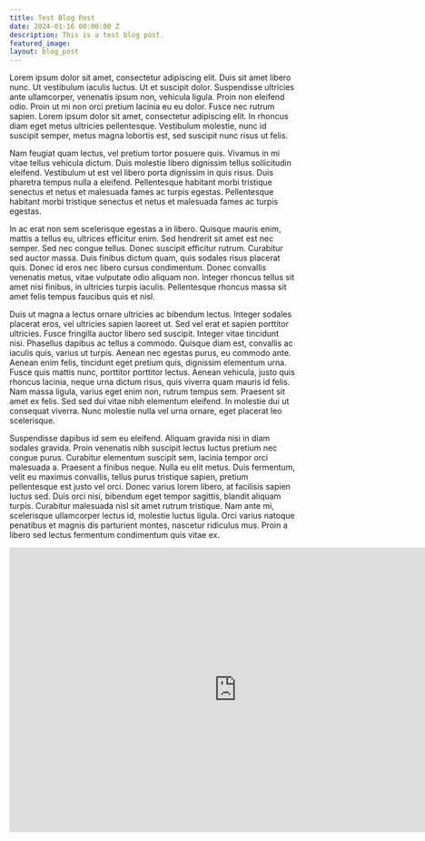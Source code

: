 ```yaml
---
title: Test Blog Post
date: 2024-01-16 00:00:00 Z
description: This is a test blog post.
featured_image: 
layout: blog_post
---
```


Lorem ipsum dolor sit amet, consectetur adipiscing elit. Duis sit amet libero nunc. Ut vestibulum iaculis luctus. Ut et suscipit dolor. Suspendisse ultricies ante ullamcorper, venenatis ipsum non, vehicula ligula. Proin non eleifend odio. Proin ut mi non orci pretium lacinia eu eu dolor. Fusce nec rutrum sapien. Lorem ipsum dolor sit amet, consectetur adipiscing elit. In rhoncus diam eget metus ultricies pellentesque. Vestibulum molestie, nunc id suscipit semper, metus magna lobortis est, sed suscipit nunc risus ut felis.

Nam feugiat quam lectus, vel pretium tortor posuere quis. Vivamus in mi vitae tellus vehicula dictum. Duis molestie libero dignissim tellus sollicitudin eleifend. Vestibulum ut est vel libero porta dignissim in quis risus. Duis pharetra tempus nulla a eleifend. Pellentesque habitant morbi tristique senectus et netus et malesuada fames ac turpis egestas. Pellentesque habitant morbi tristique senectus et netus et malesuada fames ac turpis egestas.

In ac erat non sem scelerisque egestas a in libero. Quisque mauris enim, mattis a tellus eu, ultrices efficitur enim. Sed hendrerit sit amet est nec semper. Sed nec congue tellus. Donec suscipit efficitur rutrum. Curabitur sed auctor massa. Duis finibus dictum quam, quis sodales risus placerat quis. Donec id eros nec libero cursus condimentum. Donec convallis venenatis metus, vitae vulputate odio aliquam non. Integer rhoncus tellus sit amet nisi finibus, in ultricies turpis iaculis. Pellentesque rhoncus massa sit amet felis tempus faucibus quis et nisl.

Duis ut magna a lectus ornare ultricies ac bibendum lectus. Integer sodales placerat eros, vel ultricies sapien laoreet ut. Sed vel erat et sapien porttitor ultricies. Fusce fringilla auctor libero sed suscipit. Integer vitae tincidunt nisi. Phasellus dapibus ac tellus a commodo. Quisque diam est, convallis ac iaculis quis, varius ut turpis. Aenean nec egestas purus, eu commodo ante. Aenean enim felis, tincidunt eget pretium quis, dignissim elementum urna. Fusce quis mattis nunc, porttitor porttitor lectus. Aenean vehicula, justo quis rhoncus lacinia, neque urna dictum risus, quis viverra quam mauris id felis. Nam massa ligula, varius eget enim non, rutrum tempus sem. Praesent sit amet ex felis. Sed sed dui vitae nibh elementum eleifend. In molestie dui ut consequat viverra. Nunc molestie nulla vel urna ornare, eget placerat leo scelerisque.

Suspendisse dapibus id sem eu eleifend. Aliquam gravida nisi in diam sodales gravida. Proin venenatis nibh suscipit lectus luctus pretium nec congue purus. Curabitur elementum suscipit sem, lacinia tempor orci malesuada a. Praesent a finibus neque. Nulla eu elit metus. Duis fermentum, velit eu maximus convallis, tellus purus tristique sapien, pretium pellentesque est justo vel orci. Donec varius lorem libero, at facilisis sapien luctus sed. Duis orci nisi, bibendum eget tempor sagittis, blandit aliquam turpis. Curabitur malesuada nisl sit amet rutrum tristique. Nam ante mi, scelerisque ullamcorper lectus id, molestie luctus ligula. Orci varius natoque penatibus et magnis dis parturient montes, nascetur ridiculus mus. Proin a libero sed lectus fermentum condimentum quis vitae ex.

 <embed src= 
"https://media.geeksforgeeks.org/wp-content/cdn-uploads/20210101201653/PDF.pdf" 
               width="800"
                  height="500"> 